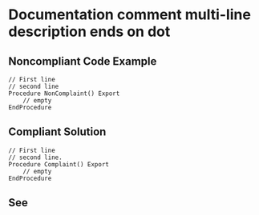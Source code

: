 # Documentation comment multi-line description ends on dot

## Noncompliant Code Example

```bsl
// First line
// second line
Procedure NonComplaint() Export
	// empty
EndProcedure

```

## Compliant Solution

```bsl
// First line
// second line.
Procedure Complaint() Export
	// empty
EndProcedure

```
## See

